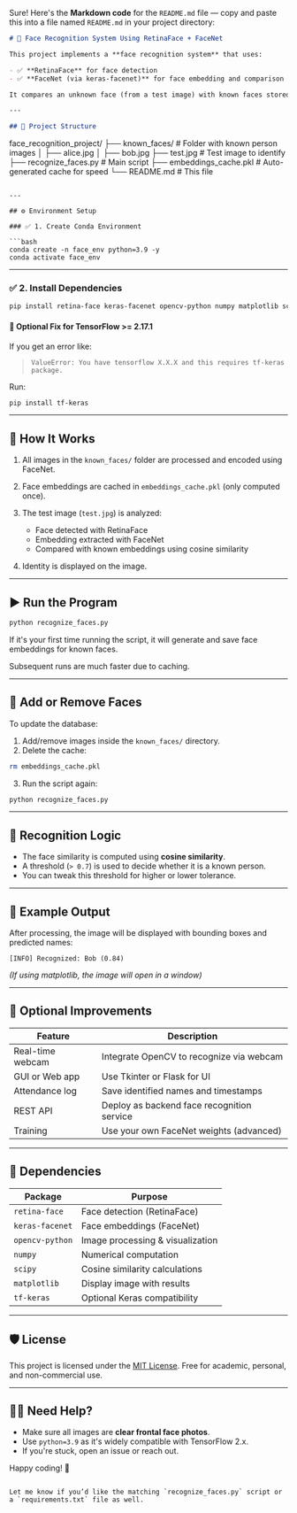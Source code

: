 Sure! Here's the **Markdown code** for the `README.md` file — copy and paste this into a file named `README.md` in your project directory:

```markdown
# 🧠 Face Recognition System Using RetinaFace + FaceNet

This project implements a **face recognition system** that uses:

- ✅ **RetinaFace** for face detection  
- ✅ **FaceNet (via keras-facenet)** for face embedding and comparison

It compares an unknown face (from a test image) with known faces stored in a folder and identifies the person using cosine similarity.

---

## 📁 Project Structure

```

face\_recognition\_project/
├── known\_faces/            # Folder with known person images
│   ├── alice.jpg
│   ├── bob.jpg
├── test.jpg                # Test image to identify
├── recognize\_faces.py      # Main script
├── embeddings\_cache.pkl    # Auto-generated cache for speed
└── README.md               # This file

````

---

## ⚙️ Environment Setup

### ✅ 1. Create Conda Environment

```bash
conda create -n face_env python=3.9 -y
conda activate face_env
````

---

### ✅ 2. Install Dependencies

```bash
pip install retina-face keras-facenet opencv-python numpy matplotlib scipy
```

#### 🧩 Optional Fix for TensorFlow >= 2.17.1

If you get an error like:

> `ValueError: You have tensorflow X.X.X and this requires tf-keras package.`

Run:

```bash
pip install tf-keras
```

---

## 🚀 How It Works

1. All images in the `known_faces/` folder are processed and encoded using FaceNet.
2. Face embeddings are cached in `embeddings_cache.pkl` (only computed once).
3. The test image (`test.jpg`) is analyzed:

   * Face detected with RetinaFace
   * Embedding extracted with FaceNet
   * Compared with known embeddings using cosine similarity
4. Identity is displayed on the image.

---

## ▶️ Run the Program

```bash
python recognize_faces.py
```

If it's your first time running the script, it will generate and save face embeddings for known faces.

Subsequent runs are much faster due to caching.

---

## 🔁 Add or Remove Faces

To update the database:

1. Add/remove images inside the `known_faces/` directory.
2. Delete the cache:

```bash
rm embeddings_cache.pkl
```

3. Run the script again:

```bash
python recognize_faces.py
```

---

## 🧠 Recognition Logic

* The face similarity is computed using **cosine similarity**.
* A threshold (`> 0.7`) is used to decide whether it is a known person.
* You can tweak this threshold for higher or lower tolerance.

---

## 🧪 Example Output

After processing, the image will be displayed with bounding boxes and predicted names:

```
[INFO] Recognized: Bob (0.84)
```

*(If using matplotlib, the image will open in a window)*

---

## 🔧 Optional Improvements

| Feature          | Description                                |
| ---------------- | ------------------------------------------ |
| Real-time webcam | Integrate OpenCV to recognize via webcam   |
| GUI or Web app   | Use Tkinter or Flask for UI                |
| Attendance log   | Save identified names and timestamps       |
| REST API         | Deploy as backend face recognition service |
| Training         | Use your own FaceNet weights (advanced)    |

---

## 🧾 Dependencies

| Package         | Purpose                          |
| --------------- | -------------------------------- |
| `retina-face`   | Face detection (RetinaFace)      |
| `keras-facenet` | Face embeddings (FaceNet)        |
| `opencv-python` | Image processing & visualization |
| `numpy`         | Numerical computation            |
| `scipy`         | Cosine similarity calculations   |
| `matplotlib`    | Display image with results       |
| `tf-keras`      | Optional Keras compatibility     |

---

## 🛡 License

This project is licensed under the [MIT License](https://opensource.org/licenses/MIT).
Free for academic, personal, and non-commercial use.

---

## 🙋‍♂️ Need Help?

* Make sure all images are **clear frontal face photos**.
* Use `python=3.9` as it's widely compatible with TensorFlow 2.x.
* If you're stuck, open an issue or reach out.

Happy coding! 🚀

```

Let me know if you’d like the matching `recognize_faces.py` script or a `requirements.txt` file as well.
```
